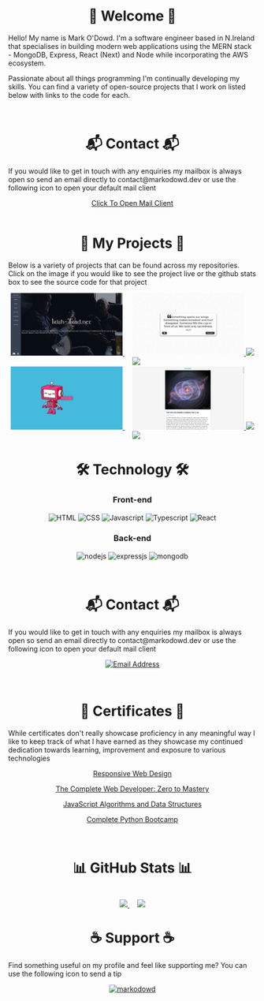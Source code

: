 <div align="center">

<h1 align="center">👋 Welcome 👋</h1>

<p align="left">Hello! My name is Mark O'Dowd. I'm a software engineer based in N.Ireland that specialises in building modern web applications using the MERN stack - MongoDB, Express, React (Next) and Node while incorporating the AWS ecosystem.</p>

<p align="left">Passionate about all things programming I'm continually developing my skills. You can find a variety of open-source projects that I work on listed below with links to the code for each.</p>

<br />

<h1 align="center">📬 Contact 📬</h1>

<p align="left">If you would like to get in touch with any enquiries my mailbox is always open so send an email directly to contact@markodowd.dev or use the following icon to open your default mail client</p>

<a href="mailto:contact@markodowd.dev">
<div width="100%" background="orange">Click To Open Mail Client</div> 
</a>

<br />

<h1 align="center">🚀 My Projects 🚀</h1>

<p align="left">Below is a variety of projects that can be found across my repositories. Click on the image if you would like to see the project live or the github stats box to see the source code for that project</p>

<!-- Irish Trad Image -->
<a href="https://www.irish-trad.net">
  <img width="45%" src="https://raw.githubusercontent.com/markodowd/markodowd/master/images/irish-trad.net.jpg" />
</a>
&nbsp;&nbsp;&nbsp;
<!-- Quote Generator Image -->
<a href="https://markodowd.github.io/REACT-quote-generator/">
  <img width="45%" src="https://raw.githubusercontent.com/markodowd/markodowd/master/images/REACT-quote-generator.jpg" />
</a>

<!-- Irish Trad Stats -->
<a href="https://github.com/Irish-Trad/Irish-Trad-Client">
  <img width="45%" src="https://github-readme-stats-snowy-mu.vercel.app/api/pin/?username=Irish-Trad&repo=Irish-Trad-Client&theme=github_dark" />
</a>
&nbsp;&nbsp;&nbsp;
<!-- Quote Generator Stats -->
<a href="https://github.com/markodowd/REACT-quote-generator">
  <img width="45%" src="https://github-readme-stats-snowy-mu.vercel.app/api/pin/?username=markodowd&repo=REACT-quote-generator&theme=github_dark" />
</a>

<br/>

<!-- Text to Speech Image -->
<a href="https://markodowd.github.io/REACT-text-to-speech/">
  <img width="45%" src="https://raw.githubusercontent.com/markodowd/markodowd/master/images/REACT-text-to-speech.jpg" />
</a>
&nbsp;&nbsp;&nbsp;
<!-- NASA Picture Of The Day Image -->
<a href="https://markodowd.github.io/PREACT-NASA-picture-of-the-day/">
  <img width="45%" src="https://raw.githubusercontent.com/markodowd/markodowd/master/images/NASA-picture-of-the-day.jpg" />
</a>

<!-- Text to Speech Stats -->
<a href="https://github.com/markodowd/REACT-text-to-speech">
  <img width="45%" src="https://github-readme-stats-snowy-mu.vercel.app/api/pin/?username=markodowd&repo=REACT-text-to-speech&theme=github_dark" />
</a>
&nbsp;&nbsp;&nbsp;
<!-- NASA Picture Of The Day Stats -->
<a href="https://github.com/markodowd/PREACT-NASA-picture-of-the-day/">
  <img width="45%" src="https://github-readme-stats-snowy-mu.vercel.app/api/pin/?username=markodowd&repo=PREACT-NASA-picture-of-the-day&theme=github_dark" />
</a>

<br/>

<h1 align="center">🛠️ Technology 🛠️</h1>
  <h3 align="center"> Front-end </h3>
    <p>  
      <img align="center" alt="HTML" src="https://img.shields.io/badge/HTML5-E34F26?style=for-the-badge&logo=html5&logoColor=white">
      <img align="center" alt="CSS" src="https://img.shields.io/badge/CSS3-1572B6?style=for-the-badge&logo=css3&logoColor=white">
      <img align="center" alt="Javascript" src="https://img.shields.io/badge/JavaScript-323330?style=for-the-badge&logo=javascript&logoColor=F7DF1E">
      <img align="center" alt="Typescript" src="https://img.shields.io/badge/TypeScript-007ACC?style=for-the-badge&logo=typescript&logoColor=white">
      <img align="center" alt="React" src="https://img.shields.io/badge/React-20232A?style=for-the-badge&logo=react&logoColor=61DAFB">
    </p>

  <h3 align="center"> Back-end </h3>
    <p> 
      <img align="center" alt="nodejs" src="https://img.shields.io/badge/Node.js-339933?style=for-the-badge&logo=nodedotjs&logoColor=white">
      <img align="center" alt="expressjs" src="https://img.shields.io/badge/Express.js-000000?style=for-the-badge&logo=express&logoColor=white">
      <img align="center" alt="mongodb" src="https://img.shields.io/badge/MongoDB-white?style=for-the-badge&logo=mongodb&logoColor=4EA94B">
    </p>

<br />

<h1 align="center">📬 Contact 📬</h1>

<p align="left">If you would like to get in touch with any enquiries my mailbox is always open so send an email directly to contact@markodowd.dev or use the following icon to open your default mail client</p>

<a href="mailto:contact@markodowd.dev"><img src="https://img.shields.io/badge/Send%20Email%20-D14836?logo=gmail&logoColor=white" alt="Email Address"></a>

<br />

<h1 align="center">🏅 Certificates 🏅</h1>

<p align="left">While certificates don't really showcase proficiency in any meaningful way I like to keep track of what I have earned as they showcase my continued dedication towards learning, improvement and exposure to various technologies</p>

<a href="https://www.freecodecamp.org/certification/itsmarkodowd/responsive-web-design"> Responsive Web Design</a>

<a href="https://www.udemy.com/certificate/UC-WVK3IS1Q/"> The Complete Web Developer: Zero to Mastery</a>

<a href="https://www.freecodecamp.org/certification/itsmarkodowd/javascript-algorithms-and-data-structures">JavaScript Algorithms and Data Structures</a>

<a href="https://www.udemy.com/certificate/UC-AFD7QAM9/">Complete Python Bootcamp</a>

<br />

<h1 align="center">📊 GitHub Stats 📊</h1>

<br />

<a href="https://github.com/markodowd">
  <img height="180em" src="https://github-readme-stats.vercel.app/api?username=markodowd&show_icons=true&theme=github_dark&include_all_commits=true&count_private=true&hide_rank=true"/>
</a>
&nbsp;&nbsp;&nbsp;
<a href="https://github.com/markodowd">
  <img height="180em" src="https://github-readme-stats-snowy-mu.vercel.app/api/top-langs/?username=markodowd&layout=compact&langs_count=8&theme=github_dark&hide=liquid&exclude_repo=PyCheckiO&include_private=true&include_forks=true"/>
</a>

<br />

<h1 align="center">☕ Support ☕</h1>

<p align="left">Find something useful on my profile and feel like supporting me? You can use the following icon to send a tip</p>

<p align="center"><a href="https://www.buymeacoffee.com/markodowd"> <img src="https://cdn.buymeacoffee.com/buttons/v2/default-yellow.png" height="50" width="210" alt="markodowd" /></a></p>

</div>
